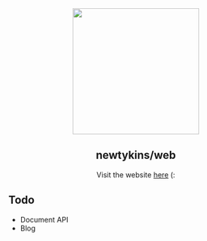 <div align="center">
	<img src="public/img/doubloons.png" height="250">
	<h2>newtykins/web</h2>
	<p>Visit the website <a href="https://newtt.me/">here</a> (:</p>
</div>

## Todo

-   Document API
-   Blog
